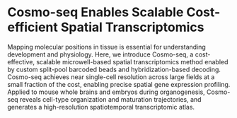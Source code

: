 # Cosmo-seq Enables Scalable Cost-efficient Spatial Transcriptomics
Mapping molecular positions in tissue is essential for understanding development and physiology.  Here, we introduce Cosmo-seq, a cost-effective, scalable microwell-based spatial transcriptomics method enabled by custom split-pool barcoded beads and hybridization-based decoding.  Cosmo-seq achieves near single-cell resolution across large fields at a small fraction of the cost, enabling precise spatial gene expression profiling.  Applied to mouse whole brains and embryos during organogenesis, Cosmo-seq reveals cell-type organization and maturation trajectories, and generates a high-resolution spatiotemporal transcriptomic atlas.
